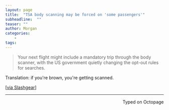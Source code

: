 ```yaml
---
layout: page
title:  "TSA body scanning may be forced on 'some passengers'"
subheadline:  ""
teaser: ""
author: Morgan
categories:
    -
tags:
---
```


> Your next flight might include a mandatory trip through the body scanner, with the US government quietly changing the opt-out rules for searches.

Translation: if you're brown, you're getting scanned.

[[via Slashgear](http://www.slashgear.com/now-the-tsa-can-force-you-to-go-through-the-body-scanner-22419599/)]

 ---
<p align="right">Typed on Octopage</p>
